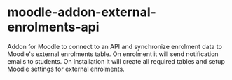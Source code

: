 # moodle-addon-external-enrolments-api
Addon for Moodle to connect to an API and synchronize enrolment data to Moodle's external enrolments table. On enrolment it will send notification emails to students. On installation it will create all required tables and setup Moodle settings for external enrolments.
